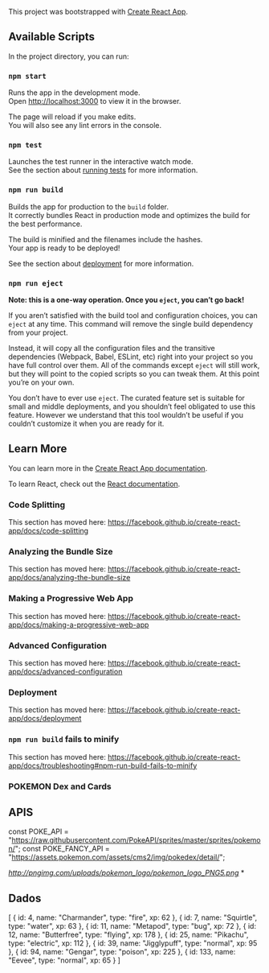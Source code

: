 This project was bootstrapped with [Create React App](https://github.com/facebook/create-react-app).

## Available Scripts

In the project directory, you can run:

### `npm start`

Runs the app in the development mode.<br>
Open [http://localhost:3000](http://localhost:3000) to view it in the browser.

The page will reload if you make edits.<br>
You will also see any lint errors in the console.

### `npm test`

Launches the test runner in the interactive watch mode.<br>
See the section about [running tests](https://facebook.github.io/create-react-app/docs/running-tests) for more information.

### `npm run build`

Builds the app for production to the `build` folder.<br>
It correctly bundles React in production mode and optimizes the build for the best performance.

The build is minified and the filenames include the hashes.<br>
Your app is ready to be deployed!

See the section about [deployment](https://facebook.github.io/create-react-app/docs/deployment) for more information.

### `npm run eject`

**Note: this is a one-way operation. Once you `eject`, you can’t go back!**

If you aren’t satisfied with the build tool and configuration choices, you can `eject` at any time. This command will remove the single build dependency from your project.

Instead, it will copy all the configuration files and the transitive dependencies (Webpack, Babel, ESLint, etc) right into your project so you have full control over them. All of the commands except `eject` will still work, but they will point to the copied scripts so you can tweak them. At this point you’re on your own.

You don’t have to ever use `eject`. The curated feature set is suitable for small and middle deployments, and you shouldn’t feel obligated to use this feature. However we understand that this tool wouldn’t be useful if you couldn’t customize it when you are ready for it.

## Learn More

You can learn more in the [Create React App documentation](https://facebook.github.io/create-react-app/docs/getting-started).

To learn React, check out the [React documentation](https://reactjs.org/).

### Code Splitting

This section has moved here: https://facebook.github.io/create-react-app/docs/code-splitting

### Analyzing the Bundle Size

This section has moved here: https://facebook.github.io/create-react-app/docs/analyzing-the-bundle-size

### Making a Progressive Web App

This section has moved here: https://facebook.github.io/create-react-app/docs/making-a-progressive-web-app

### Advanced Configuration

This section has moved here: https://facebook.github.io/create-react-app/docs/advanced-configuration

### Deployment

This section has moved here: https://facebook.github.io/create-react-app/docs/deployment

### `npm run build` fails to minify

This section has moved here: https://facebook.github.io/create-react-app/docs/troubleshooting#npm-run-build-fails-to-minify

### POKEMON Dex and Cards

## APIS

const POKE_API =
"https://raw.githubusercontent.com/PokeAPI/sprites/master/sprites/pokemon/";
const POKE_FANCY_API =
"https://assets.pokemon.com/assets/cms2/img/pokedex/detail/";

_http://pngimg.com/uploads/pokemon_logo/pokemon_logo_PNG5.png_ \*

## Dados

[
{ id: 4, name: "Charmander", type: "fire", xp: 62 },
{ id: 7, name: "Squirtle", type: "water", xp: 63 },
{ id: 11, name: "Metapod", type: "bug", xp: 72 },
{ id: 12, name: "Butterfree", type: "flying", xp: 178 },
{ id: 25, name: "Pikachu", type: "electric", xp: 112 },
{ id: 39, name: "Jigglypuff", type: "normal", xp: 95 },
{ id: 94, name: "Gengar", type: "poison", xp: 225 },
{ id: 133, name: "Eevee", type: "normal", xp: 65 }
]
